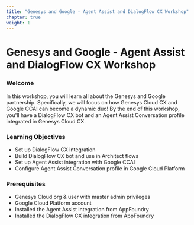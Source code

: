 ```yaml
---
title: "Genesys and Google - Agent Assist and DialogFlow CX Workshop"
chapter: true
weight: 1
---
```


# Genesys and Google - Agent Assist and DialogFlow CX Workshop

### Welcome

In this workshop, you will learn all about the Genesys and Google partnership. Specifically, we will focus on how Genesys Cloud CX and Google CCAI can become a dynamic duo! By the end of this workshop, you'll have a DialogFlow CX bot and an Agent Assist Conversation profile integrated in Genesys Cloud CX. 

### Learning Objectives
- Set up DialogFlow CX integration
- Build DialogFlow CX bot and use in Architect flows
- Set up Agent Assist integration with Google CCAI
- Configure Agent Assist Conversation profile in Google Cloud Platform

### Prerequisites
- Genesys Cloud org & user with master admin privileges
- Google Cloud Platform account
- Installed the Agent Assist integration from AppFoundry
- Installed the DialogFlow CX integration from AppFoundry